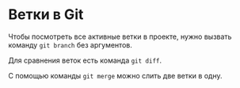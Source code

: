 # Ветки в Git

Чтобы посмотреть все активные ветки в проекте, нужно вызвать команду `git branch` без аргументов. 

Для сравнения веток есть команда `git diff`.

С помощью команды `git merge` можно слить две ветки в одну. 